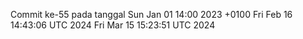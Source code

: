 Commit ke-55 pada tanggal Sun Jan 01 14:00 2023 +0100
Fri Feb 16 14:43:06 UTC 2024
Fri Mar 15 15:23:51 UTC 2024
